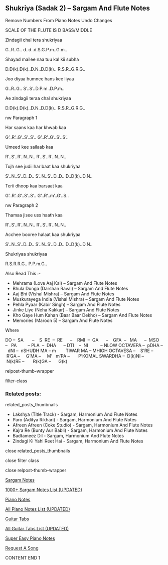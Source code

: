 
## Shukriya (Sadak 2) – Sargam And Flute Notes

Remove Numbers From Piano Notes
Undo Changes



SCALE OF THE FLUTE IS D BASS/MIDDLE



Zindagii chal tera shukriyaa



G..R..G.. d..d..d.S.G.P.m..G.m..



Shayad mailee naa tuu kal kii subha



D.D(k).D(k)..D.N..D.D(k).. R.S.R..G.R.G..



Joo diyaa humnee hans kee liyaa



G..R..G.. S’..S’..D.P.m..D.P.m..



Ae zindagii teraa chal shukriyaa



D.D(k).D(k)..D.N..D.D(k).. R.S.R..G.R.G..

nw Paragraph 1



Har saans kaa har khwab kaa



G’..R’..G’..S’..S’.. G’..R’..G’..S’..S’..



Umeed kee sailaab kaa



R’..S’..R’..N..N.. R’..S’..R’..N..N..



Tujh see judii har baat kaa shukriyaa



S’..N..S’..D..D.. S’..N..S’..D..D.. D..D(k)..D.N..



Terii dhoop kaa barsaat kaa



G’..R’..G’..S’..S’.. G’..R’..m’..G’..S..



nw Paragraph 2

Thamaa jisee uss haath kaa



R’..S’..R’..N..N.. R’..S’..R’..N..N..



Acchee booree halaat kaa shukriyaa



S’..N..S’..D..D.. S’..N..S’..D..D.. D..D(k)..D.N..



Shukriyaa shukriyaa



R.S.R.R.G.. P.P.m.G..



Also Read This :-



* Mehrama (Love Aaj Kal) – Sargam And Flute Notes
* Bhula Dunga (Darshan Raval) – Sargam And Flute Notes
* Aaj Bhi (Vishal Mishra) – Sargam And Flute Notes
* Muskurayega India (Vishal Mishra) – Sargam And Flute Notes
* Pehla Pyaar (Kabir Singh) – Sargam And Flute Notes
* Jinke Liye (Neha Kakkar) – Sargam And Flute Notes
* Kho Gaye Hum Kahan (Baar Baar Dekho) – Sargam And Flute Notes
* Memories (Maroon 5) – Sargam And Flute Notes



Where



DO –  SA       –    S  RE  –  RE      –    RMI  –  GA      –    GFA  –   MA      –  MSO  –   PA         – PLA  –  DHA      – DTI    –  NI          – NLOW OCTAVEPA –  pDHA –  dNI –  nSHUDH MA – m        TIWAR MA – MHIGH OCTAVESA –    S’RE –     R’GA –     G’MA –     M’   m’PA –       P’KOMAL SWARDHA –  D(k)NI –       N(k)RE –       R(k)GA –      G(k)

relpost-thumb-wrapper

filter-class

### Related posts:

related_posts_thumbnails

* Lakshya (Title Track) - Sargam, Harmonium And Flute Notes
* Paro (Aditya Rikhari) - Sargam, Harmonium And Flute Notes
* Afreen Afreen (Coke Studio) - Sargam, Harmonium And Flute Notes
* Kajra Re (Bunty Aur Babli) - Sargam, Harmonium And Flute Notes
* Badtameez Dil - Sargam, Harmonium And Flute Notes
* Zindagi Ki Yahi Reet Hai - Sargam, Harmonium And Flute Notes

close related_posts_thumbnails

close filter class

close relpost-thumb-wrapper

[Sargam Notes](https://www.notationsworld.com/sargam-notes.html)

[1000+ Sargam Notes List (UPDATED)](https://www.notationsworld.com/all-songs-list-sargam-notes.html)

[Piano Notes](https://www.notationsworld.com/piano-notes.html)

[All Piano Notes List (UPDATED)](https://www.notationsworld.com/all-songs-list-piano-notes.html)

[Guitar Tabs](https://www.notationsworld.com/guitar-tabs.html)

[All Guitar Tabs List (UPDATED)](https://www.notationsworld.com/all-songs-list-guitar-tabs.html)

[Super Easy Piano Notes](https://studywall.in/)

[Request A Song](https://www.notationsworld.com/request-a-song.html)

CONTENT END 1

